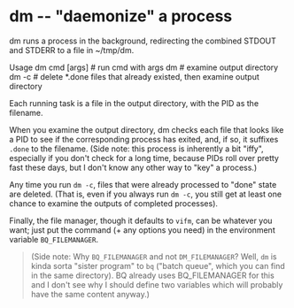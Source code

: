 # dm -- "daemonize" a process

dm runs a process in the background, redirecting the combined STDOUT and
STDERR to a file in ~/tmp/dm.

Usage
    dm cmd [args]   # run cmd with args
    dm              # examine output directory
    dm -c           # delete *.done files that already existed, then examine output directory

Each running task is a file in the output directory, with the PID as the
filename.

When you examine the output directory, dm checks each file that looks like a
PID to see if the corresponding process has exited, and, if so, it suffixes
`.done` to the filename.  (Side note: this process is inherently a bit "iffy",
especially if you don't check for a long time, because PIDs roll over pretty
fast these days, but I don't know any other way to "key" a process.)

Any time you run `dm -c`, files that were already processed to "done" state
are deleted.  (That is, even if you always run `dm -c`, you still get at least
one chance to examine the outputs of completed processes).

Finally, the file manager, though it defaults to `vifm`, can be whatever you
want; just put the command (+ any options you need) in the environment
variable `BQ_FILEMANAGER`.

>   (Side note: Why `BQ_FILEMANAGER` and not `DM_FILEMANAGER`?  Well, `dm` is
>   kinda sorta "sister program" to `bq` ("batch queue", which you can find in
>   the same directory).  BQ already uses BQ_FILEMANAGER for this and I don't
>   see why I should define two variables which will probably have the same
>   content anyway.)

